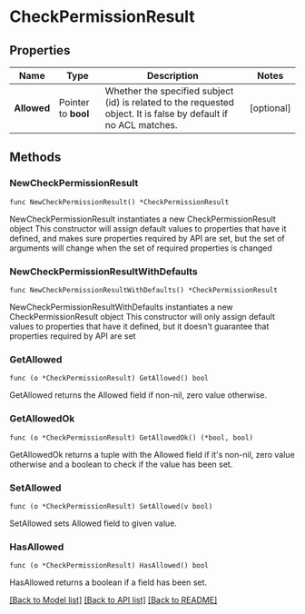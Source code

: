# CheckPermissionResult

## Properties

Name | Type | Description | Notes
------------ | ------------- | ------------- | -------------
**Allowed** | Pointer to **bool** | Whether the specified subject (id) is related to the requested object.  It is false by default if no ACL matches. | [optional] 

## Methods

### NewCheckPermissionResult

`func NewCheckPermissionResult() *CheckPermissionResult`

NewCheckPermissionResult instantiates a new CheckPermissionResult object
This constructor will assign default values to properties that have it defined,
and makes sure properties required by API are set, but the set of arguments
will change when the set of required properties is changed

### NewCheckPermissionResultWithDefaults

`func NewCheckPermissionResultWithDefaults() *CheckPermissionResult`

NewCheckPermissionResultWithDefaults instantiates a new CheckPermissionResult object
This constructor will only assign default values to properties that have it defined,
but it doesn't guarantee that properties required by API are set

### GetAllowed

`func (o *CheckPermissionResult) GetAllowed() bool`

GetAllowed returns the Allowed field if non-nil, zero value otherwise.

### GetAllowedOk

`func (o *CheckPermissionResult) GetAllowedOk() (*bool, bool)`

GetAllowedOk returns a tuple with the Allowed field if it's non-nil, zero value otherwise
and a boolean to check if the value has been set.

### SetAllowed

`func (o *CheckPermissionResult) SetAllowed(v bool)`

SetAllowed sets Allowed field to given value.

### HasAllowed

`func (o *CheckPermissionResult) HasAllowed() bool`

HasAllowed returns a boolean if a field has been set.


[[Back to Model list]](../README.md#documentation-for-models) [[Back to API list]](../README.md#documentation-for-api-endpoints) [[Back to README]](../README.md)


